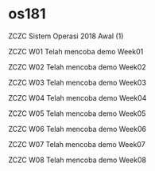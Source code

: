 # os181
ZCZC Sistem Operasi 2018 Awal (1)

ZCZC W01  Telah mencoba demo Week01

ZCZC W02  Telah mencoba demo Week02

ZCZC W03  Telah mencoba demo Week03

ZCZC W04  Telah mencoba demo Week04

ZCZC W05  Telah mencoba demo Week05

ZCZC W06 Telah mencoba demo Week06

ZCZC W07 Telah mencoba demo Week07

ZCZC W08 Telah mencoba demo Week08
